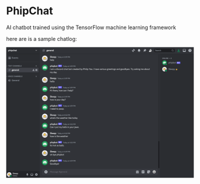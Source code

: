 # PhipChat
AI chatbot trained using the TensorFlow machine learning framework

here are is a sample chatlog:

![chatlog](https://github.com/phipyao/phipchat/blob/main/chatlog.png?raw=true)
